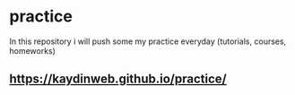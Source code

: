 # practice
In this repository i will push some my practice everyday (tutorials, courses, homeworks)

## https://kaydinweb.github.io/practice/
